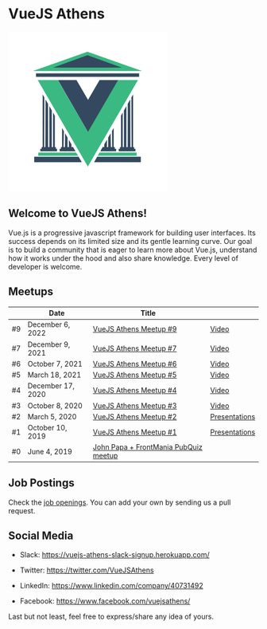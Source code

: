 # VueJS Athens

<img alt="Vue.js Athens logo" src="designs/logo/logo.svg" width="320">

## Welcome to VueJS Athens!

Vue.js is a progressive javascript framework for building user interfaces. Its success depends on its limited size and its gentle learning curve. Our goal is to build a community that is eager to learn more about Vue.js, understand how it works under the hood and also share knowledge.
Every level of developer is welcome.

## Meetups

|  | Date | Title |  |
| ------------- | -------------| ------------- | -------------
| #9  | December 6, 2022 | [VueJS Athens Meetup #9](https://www.meetup.com/vuejsathens/events/290057740/) |  [Video](https://www.youtube.com/watch?v=RIJrB48-Wz0) |
| #7  | December 9, 2021 | [VueJS Athens Meetup #7](https://www.meetup.com/vuejsathens/events/282423516/) |  [Video](https://www.youtube.com/watch?v=adkxGYeW97c) |
| #6  | October 7, 2021 | [VueJS Athens Meetup #6](https://www.meetup.com/vuejsathens/events/280874035/) |  [Video](https://www.youtube.com/watch?v=S3zI9nRKcag) |
| #5  | March 18, 2021 | [VueJS Athens Meetup #5](https://www.meetup.com/vuejsathens/events/276854039/) |  [Video](https://www.youtube.com/watch?v=6g2nnMNoegw) |
| #4  | December 17, 2020 | [VueJS Athens Meetup #4](https://www.meetup.com/vuejsathens/events/275097908/) |  [Video](https://www.youtube.com/watch?v=Mw3WabmJ5Vg) |
| #3  | October 8, 2020 | [VueJS Athens Meetup #3](https://www.meetup.com/vuejsathens/events/273548411/) |  [Video](https://www.youtube.com/watch?v=gbtJvymBKdg&ab_channel=VueJSAthens) |
| #2  | March 5, 2020 | [VueJS Athens Meetup #2](https://www.meetup.com/vuejsathens/events/269042850/) |  [Presentations](/meetups#02-meetup-mar-5-2020) |
| #1  | October 10, 2019 | [VueJS Athens Meetup #1](https://www.meetup.com/vuejsathens/events/264962104/) |  [Presentations](/meetups#01-meetup-oct-10-2019) |
| #0  | June 4, 2019 | [John Papa + FrontMania PubQuiz meetup](https://www.meetup.com/vuejsathens/events/261680276/) |  |

## Job Postings

Check the [job openings](jobs/README.md). You can add your own by sending us a pull request.

## Social Media

- Slack: https://vuejs-athens-slack-signup.herokuapp.com/

- Twitter: https://twitter.com/VueJSAthens

- LinkedIn: https://www.linkedin.com/company/40731492

- Facebook: https://www.facebook.com/vuejsathens/



Last but not least, feel free to express/share any idea of yours.
